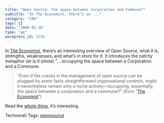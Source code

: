```yaml
---
title: "Open Source: the space between Corporation and Commune?"
subtitle: "In The Economist, there’s an ..."
category: "298"
tags: []
date: "2006-03-26"
type: "wp"
wordpress_id: 1570
---
```

In [The Economist](http://www.economist.com/business/displaystory.cfm?story_id=5624944), there’s an interesting overview of Open Source, what it is, strengths, weaknesses, and what’s in store for it. It introduces the catchy metaphor (or is it simile) “… occupying the space between a Corporation and a Commune:

> “Even if the cracks in the management of open source can be plugged by some fairly straightforward organisational controls, might it nevertheless remain only a niche activity—occupying, essentially, the space between a corporation and a commune?” (from “[The Economist](http://www.economist.com/business/displaystory.cfm?story_id=5624944)“)

Read the [whole thing](http://www.economist.com/business/displaystory.cfm?story_id=5624944), it’s interesting.

Technorati Tags: [opensource](http://www.technorati.com/tag/opensource)